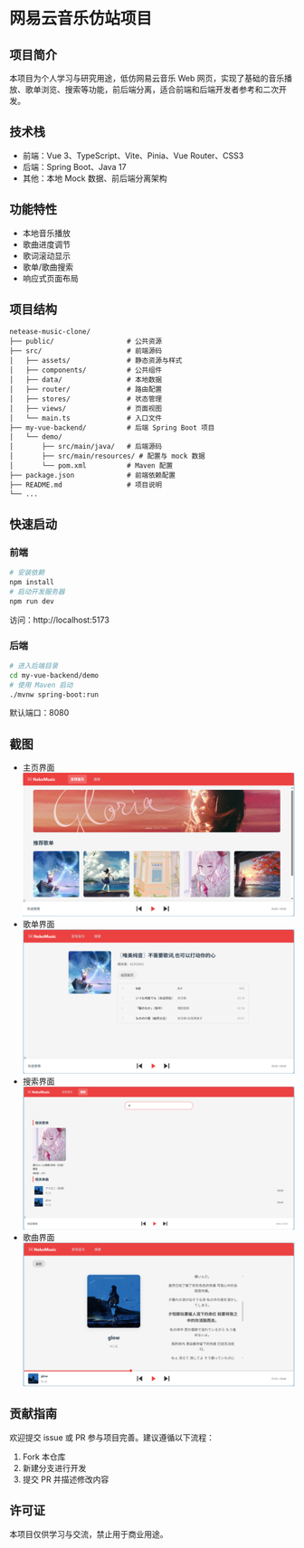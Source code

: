 # 网易云音乐仿站项目

## 项目简介
本项目为个人学习与研究用途，低仿网易云音乐 Web 网页，实现了基础的音乐播放、歌单浏览、搜索等功能，前后端分离，适合前端和后端开发者参考和二次开发。

## 技术栈
- 前端：Vue 3、TypeScript、Vite、Pinia、Vue Router、CSS3
- 后端：Spring Boot、Java 17
- 其他：本地 Mock 数据、前后端分离架构

## 功能特性
- 本地音乐播放
- 歌曲进度调节
- 歌词滚动显示
- 歌单/歌曲搜索
- 响应式页面布局

## 项目结构
```
netease-music-clone/
├── public/                  # 公共资源
├── src/                     # 前端源码
│   ├── assets/              # 静态资源与样式
│   ├── components/          # 公共组件
│   ├── data/                # 本地数据
│   ├── router/              # 路由配置
│   ├── stores/              # 状态管理
│   ├── views/               # 页面视图
│   └── main.ts              # 入口文件
├── my-vue-backend/          # 后端 Spring Boot 项目
│   └── demo/
│       ├── src/main/java/   # 后端源码
│       ├── src/main/resources/ # 配置与 mock 数据
│       └── pom.xml          # Maven 配置
├── package.json             # 前端依赖配置
├── README.md                # 项目说明
└── ...
```

## 快速启动

### 前端
```bash
# 安装依赖
npm install
# 启动开发服务器
npm run dev
```
访问：http://localhost:5173

### 后端
```bash
# 进入后端目录
cd my-vue-backend/demo
# 使用 Maven 启动
./mvnw spring-boot:run
```
默认端口：8080

## 截图
- 主页界面  
  ![项目截图](src/assets/image1.png)
- 歌单界面  
  ![项目截图](src/assets/image2.png)
- 搜索界面  
  ![项目截图](src/assets/image3.png)
- 歌曲界面  
  ![项目截图](src/assets/image4.png)

## 贡献指南
欢迎提交 issue 或 PR 参与项目完善。建议遵循以下流程：
1. Fork 本仓库
2. 新建分支进行开发
3. 提交 PR 并描述修改内容

## 许可证
本项目仅供学习与交流，禁止用于商业用途。
